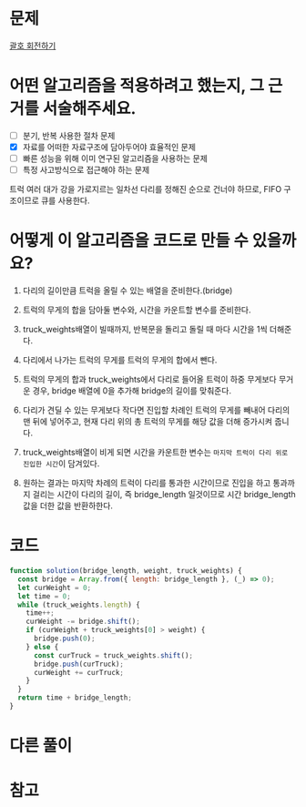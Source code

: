 # 문제

[괄호 회전하기](https://school.programmers.co.kr/learn/courses/30/lessons/42583?language=javascript)

# 어떤 알고리즘을 적용하려고 했는지, 그 근거를 서술해주세요.

- [ ] 분기, 반복 사용한 절차 문제
- [x] 자료를 어떠한 자료구조에 담아두어야 효율적인 문제
- [ ] 빠른 성능을 위해 이미 연구된 알고리즘을 사용하는 문제
- [ ] 특정 사고방식으로 접근해야 하는 문제

트럭 여러 대가 강을 가로지르는 일차선 다리를 정해진 순으로 건너야 하므로, FIFO 구조이므로 큐를 사용한다.

# 어떻게 이 알고리즘을 코드로 만들 수 있을까요?

1. 다리의 길이만큼 트럭을 올릴 수 있는 배열을 준비한다.(bridge)

2. 트럭의 무게의 합을 담아둘 변수와, 시간을 카운트할 변수를 준비한다.

3. truck_weights배열이 빌때까지, 반복문을 돌리고 돌릴 때 마다 시간을 1씩 더해준다.

4. 다리에서 나가는 트럭의 무게를 트럭의 무게의 합에서 뺀다.

5. 트럭의 무게의 합과 truck_weights에서 다리로 들어올 트럭이 하중 무게보다 무거운 경우, bridge 배열에 0을 추가해 bridge의 길이를 맞춰준다.

6. 다리가 견딜 수 있는 무게보다 작다면 진입할 차례인 트럭의 무게를 빼내어 다리의 맨 뒤에 넣어주고, 현재 다리 위의 총 트럭의 무게를 해당 값을 더해 증가시켜 줍니다.

7. truck_weights배열이 비게 되면 시간을 카운트한 변수는 `마지막 트럭이 다리 위로 진입한 시간`이 담겨있다.

8. 원하는 결과는 마지막 차례의 트럭이 다리를 통과한 시간이므로 진입을 하고 통과까지 걸리는 시간이 다리의 길이, 즉 bridge_length 일것이므로 시간 bridge_length 값을 더한 값을 반환하한다.

# 코드

```js
function solution(bridge_length, weight, truck_weights) {
  const bridge = Array.from({ length: bridge_length }, (_) => 0);
  let curWeight = 0;
  let time = 0;
  while (truck_weights.length) {
    time++;
    curWeight -= bridge.shift();
    if (curWeight + truck_weights[0] > weight) {
      bridge.push(0);
    } else {
      const curTruck = truck_weights.shift();
      bridge.push(curTruck);
      curWeight += curTruck;
    }
  }
  return time + bridge_length;
}
```

# 다른 풀이

# 참고
